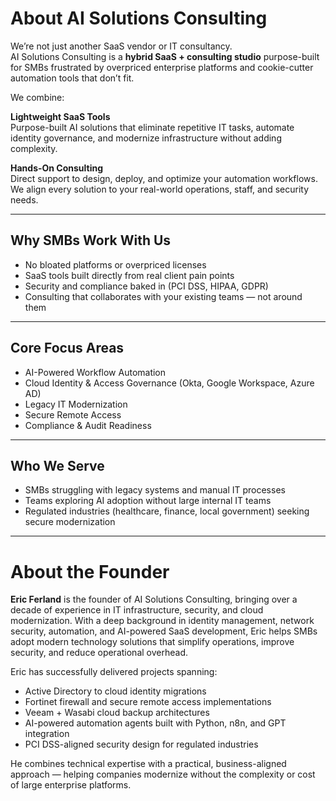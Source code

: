 # About AI Solutions Consulting

We’re not just another SaaS vendor or IT consultancy.  
AI Solutions Consulting is a **hybrid SaaS + consulting studio** purpose-built for SMBs frustrated by overpriced enterprise platforms and cookie-cutter automation tools that don’t fit.

We combine:

**Lightweight SaaS Tools**  
Purpose-built AI solutions that eliminate repetitive IT tasks, automate identity governance, and modernize infrastructure without adding complexity.

**Hands-On Consulting**  
Direct support to design, deploy, and optimize your automation workflows. We align every solution to your real-world operations, staff, and security needs.

---

## Why SMBs Work With Us

- No bloated platforms or overpriced licenses
- SaaS tools built directly from real client pain points
- Security and compliance baked in (PCI DSS, HIPAA, GDPR)
- Consulting that collaborates with your existing teams — not around them

---

## Core Focus Areas

- AI-Powered Workflow Automation
- Cloud Identity & Access Governance (Okta, Google Workspace, Azure AD)
- Legacy IT Modernization
- Secure Remote Access
- Compliance & Audit Readiness

---

## Who We Serve

- SMBs struggling with legacy systems and manual IT processes
- Teams exploring AI adoption without large internal IT teams
- Regulated industries (healthcare, finance, local government) seeking secure modernization

---

# About the Founder

**Eric Ferland** is the founder of AI Solutions Consulting, bringing over a decade of experience in IT infrastructure, security, and cloud modernization. With a deep background in identity management, network security, automation, and AI-powered SaaS development, Eric helps SMBs adopt modern technology solutions that simplify operations, improve security, and reduce operational overhead.

Eric has successfully delivered projects spanning:

- Active Directory to cloud identity migrations
- Fortinet firewall and secure remote access implementations
- Veeam + Wasabi cloud backup architectures
- AI-powered automation agents built with Python, n8n, and GPT integration
- PCI DSS-aligned security design for regulated industries

He combines technical expertise with a practical, business-aligned approach — helping companies modernize without the complexity or cost of large enterprise platforms.
